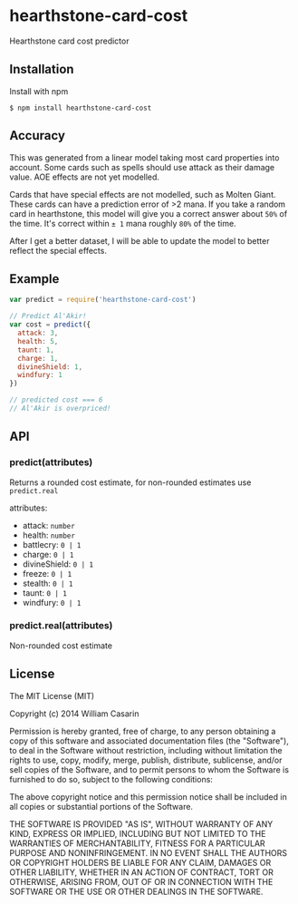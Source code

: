 
# hearthstone-card-cost

  Hearthstone card cost predictor

## Installation

  Install with npm

    $ npm install hearthstone-card-cost

## Accuracy

  This was generated from a linear model taking most card properties into
  account.  Some cards such as spells should use attack as their damage value.
  AOE effects are not yet modelled.

  Cards that have special effects are not modelled, such as Molten Giant. These
  cards can have a prediction error of >2 mana. If you take a random card in
  hearthstone, this model will give you a correct answer about `50%` of the
  time.  It's correct within `± 1` mana roughly `80%` of the time.

  After I get a better dataset, I will be able to update the model to better
  reflect the special effects.

## Example

```js
var predict = require('hearthstone-card-cost')

// Predict Al'Akir!
var cost = predict({ 
  attack: 3,
  health: 5,
  taunt: 1,
  charge: 1,
  divineShield: 1,
  windfury: 1
})

// predicted cost === 6
// Al'Akir is overpriced!
```

## API

### predict(attributes)

Returns a rounded cost estimate, for non-rounded estimates use `predict.real`

attributes:

  * attack: `number`
  * health: `number`
  * battlecry: `0 | 1`
  * charge: `0 | 1`
  * divineShield: `0 | 1`
  * freeze: `0 | 1`
  * stealth: `0 | 1`
  * taunt: `0 | 1`
  * windfury: `0 | 1`

### predict.real(attributes)

  Non-rounded cost estimate

## License

  The MIT License (MIT)

  Copyright (c) 2014 William Casarin

  Permission is hereby granted, free of charge, to any person obtaining a copy
  of this software and associated documentation files (the "Software"), to deal
  in the Software without restriction, including without limitation the rights
  to use, copy, modify, merge, publish, distribute, sublicense, and/or sell
  copies of the Software, and to permit persons to whom the Software is
  furnished to do so, subject to the following conditions:

  The above copyright notice and this permission notice shall be included in
  all copies or substantial portions of the Software.

  THE SOFTWARE IS PROVIDED "AS IS", WITHOUT WARRANTY OF ANY KIND, EXPRESS OR
  IMPLIED, INCLUDING BUT NOT LIMITED TO THE WARRANTIES OF MERCHANTABILITY,
  FITNESS FOR A PARTICULAR PURPOSE AND NONINFRINGEMENT. IN NO EVENT SHALL THE
  AUTHORS OR COPYRIGHT HOLDERS BE LIABLE FOR ANY CLAIM, DAMAGES OR OTHER
  LIABILITY, WHETHER IN AN ACTION OF CONTRACT, TORT OR OTHERWISE, ARISING FROM,
  OUT OF OR IN CONNECTION WITH THE SOFTWARE OR THE USE OR OTHER DEALINGS IN
  THE SOFTWARE.
